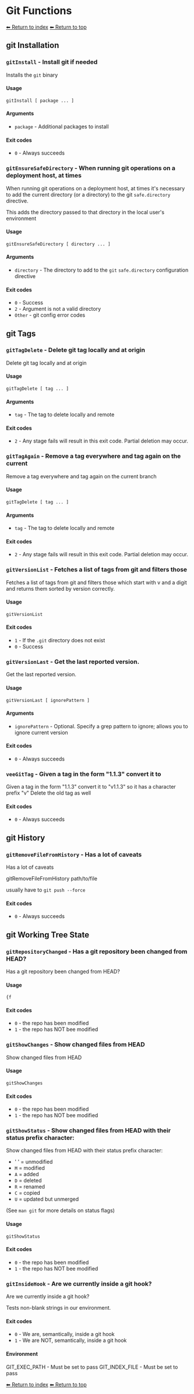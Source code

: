 # Git Functions

[⬅ Return to index](index.md)
[⬅ Return to top](../index.md)

## git Installation


### `gitInstall` - Install git if needed

Installs the `git` binary

#### Usage

    gitInstall [ package ... ]

#### Arguments

- `package` - Additional packages to install

#### Exit codes

- `0` - Always succeeds

### `gitEnsureSafeDirectory` - When running git operations on a deployment host, at times

When running git operations on a deployment host, at times it\'s necessary to
add the current directory (or a directory) to the git `safe.directory` directive.

This adds the directory passed to that directory in the local user\'s environment

#### Usage

    gitEnsureSafeDirectory [ directory ... ]

#### Arguments

- `directory` - The directory to add to the `git` `safe.directory` configuration directive

#### Exit codes

- `0` - Success
- `2` - Argument is not a valid directory
- `Other` - git config error codes

## git Tags


### `gitTagDelete` - Delete git tag locally and at origin

Delete git tag locally and at origin

#### Usage

    gitTagDelete [ tag ... ]

#### Arguments

- `tag` - The tag to delete locally and remote

#### Exit codes

- `2` - Any stage fails will result in this exit code. Partial deletion may occur.

### `gitTagAgain` - Remove a tag everywhere and tag again on the current

Remove a tag everywhere and tag again on the current branch

#### Usage

    gitTagDelete [ tag ... ]

#### Arguments

- `tag` - The tag to delete locally and remote

#### Exit codes

- `2` - Any stage fails will result in this exit code. Partial deletion may occur.

### `gitVersionList` - Fetches a list of tags from git and filters those

Fetches a list of tags from git and filters those which start with v and a digit and returns
them sorted by version correctly.

#### Usage

    gitVersionList

#### Exit codes

- `1` - If the `.git` directory does not exist
- `0` - Success

### `gitVersionLast` - Get the last reported version.

Get the last reported version.

#### Usage

    gitVersionLast [ ignorePattern ]

#### Arguments

- `ignorePattern` - Optional. Specify a grep pattern to ignore; allows you to ignore current version

#### Exit codes

- `0` - Always succeeds

### `veeGitTag` - Given a tag in the form "1.1.3" convert it to

Given a tag in the form "1.1.3" convert it to "v1.1.3" so it has a character prefix "v"
Delete the old tag as well

#### Exit codes

- `0` - Always succeeds

## git History


### `gitRemoveFileFromHistory` - Has a lot of caveats

Has a lot of caveats

gitRemoveFileFromHistory path/to/file

usually have to `git push --force`

#### Exit codes

- `0` - Always succeeds

## git Working Tree State


### `gitRepositoryChanged` - Has a git repository been changed from HEAD?

Has a git repository been changed from HEAD?

#### Usage

    {f

#### Exit codes

- `0` - the repo has been modified
- `1` - the repo has NOT bee modified

### `gitShowChanges` - Show changed files from HEAD

Show changed files from HEAD

#### Usage

    gitShowChanges

#### Exit codes

- `0` - the repo has been modified
- `1` - the repo has NOT bee modified

### `gitShowStatus` - Show changed files from HEAD with their status prefix character:

Show changed files from HEAD with their status prefix character:

- \' \' = unmodified
- `M` = modified
- `A` = added
- `D` = deleted
- `R` = renamed
- `C` = copied
- `U` = updated but unmerged

(See `man git` for more details on status flags)

#### Usage

    gitShowStatus

#### Exit codes

- `0` - the repo has been modified
- `1` - the repo has NOT bee modified

### `gitInsideHook` - Are we currently inside a git hook?

Are we currently inside a git hook?

Tests non-blank strings in our environment.

#### Exit codes

- `0` - We are, semantically, inside a git hook
- `1` - We are NOT, semantically, inside a git hook

#### Environment

GIT_EXEC_PATH - Must be set to pass
GIT_INDEX_FILE - Must be set to pass

[⬅ Return to index](index.md)
[⬅ Return to top](../index.md)
